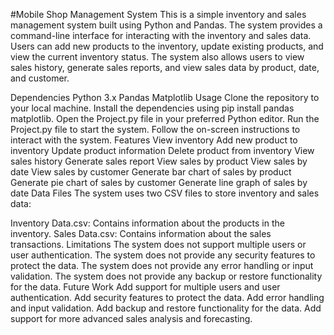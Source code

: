 #Mobile Shop Management System
This is a simple inventory and sales management system built using Python and Pandas. The system provides a command-line interface for interacting with the inventory and sales data. Users can add new products to the inventory, update existing products, and view the current inventory status. The system also allows users to view sales history, generate sales reports, and view sales data by product, date, and customer.

Dependencies
Python 3.x
Pandas
Matplotlib
Usage
Clone the repository to your local machine.
Install the dependencies using pip install pandas matplotlib.
Open the Project.py file in your preferred Python editor.
Run the Project.py file to start the system.
Follow the on-screen instructions to interact with the system.
Features
View inventory
Add new product to inventory
Update product information
Delete product from inventory
View sales history
Generate sales report
View sales by product
View sales by date
View sales by customer
Generate bar chart of sales by product
Generate pie chart of sales by customer
Generate line graph of sales by date
Data Files
The system uses two CSV files to store inventory and sales data:

Inventory Data.csv: Contains information about the products in the inventory.
Sales Data.csv: Contains information about the sales transactions.
Limitations
The system does not support multiple users or user authentication.
The system does not provide any security features to protect the data.
The system does not provide any error handling or input validation.
The system does not provide any backup or restore functionality for the data.
Future Work
Add support for multiple users and user authentication.
Add security features to protect the data.
Add error handling and input validation.
Add backup and restore functionality for the data.
Add support for more advanced sales analysis and forecasting.
